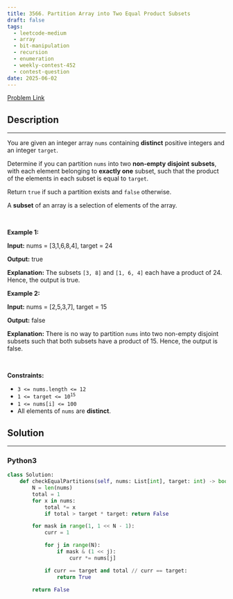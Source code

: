 ```yaml
---
title: 3566. Partition Array into Two Equal Product Subsets
draft: false
tags: 
  - leetcode-medium
  - array
  - bit-manipulation
  - recursion
  - enumeration
  - weekly-contest-452
  - contest-question
date: 2025-06-02
---
```


[Problem Link](https://leetcode.com/problems/partition-array-into-two-equal-product-subsets/)

## Description

---
<p>You are given an integer array <code>nums</code> containing <strong>distinct</strong> positive integers and an integer <code>target</code>.</p>

<p>Determine if you can partition <code>nums</code> into two <strong>non-empty</strong> <strong>disjoint</strong> <strong>subsets</strong>, with each element belonging to <strong>exactly one</strong> subset, such that the product of the elements in each subset is equal to <code>target</code>.</p>

<p>Return <code>true</code> if such a partition exists and <code>false</code> otherwise.</p>
A <strong>subset</strong> of an array is a selection of elements of the array.
<p>&nbsp;</p>
<p><strong class="example">Example 1:</strong></p>

<div class="example-block">
<p><strong>Input:</strong> <span class="example-io">nums = [3,1,6,8,4], target = 24</span></p>

<p><strong>Output:</strong> <span class="example-io">true</span></p>

<p><strong>Explanation:</strong> The subsets <code>[3, 8]</code> and <code>[1, 6, 4]</code> each have a product of 24. Hence, the output is true.</p>
</div>

<p><strong class="example">Example 2:</strong></p>

<div class="example-block">
<p><strong>Input:</strong> <span class="example-io">nums = [2,5,3,7], target = 15</span></p>

<p><strong>Output:</strong> <span class="example-io">false</span></p>

<p><strong>Explanation:</strong> There is no way to partition <code>nums</code> into two non-empty disjoint subsets such that both subsets have a product of 15. Hence, the output is false.</p>
</div>

<p>&nbsp;</p>
<p><strong>Constraints:</strong></p>

<ul>
	<li><code>3 &lt;= nums.length &lt;= 12</code></li>
	<li><code>1 &lt;= target &lt;= 10<sup>15</sup></code></li>
	<li><code>1 &lt;= nums[i] &lt;= 100</code></li>
	<li>All elements of <code>nums</code> are <strong>distinct</strong>.</li>
</ul>


## Solution

---
### Python3
``` py title='partition-array-into-two-equal-product-subsets'
class Solution:
    def checkEqualPartitions(self, nums: List[int], target: int) -> bool:
        N = len(nums)
        total = 1
        for x in nums:
            total *= x
            if total > target * target: return False

        for mask in range(1, 1 << N - 1):
            curr = 1

            for j in range(N):
                if mask & (1 << j):
                    curr *= nums[j]

            if curr == target and total // curr == target:
                return True

        return False
            
            
```

